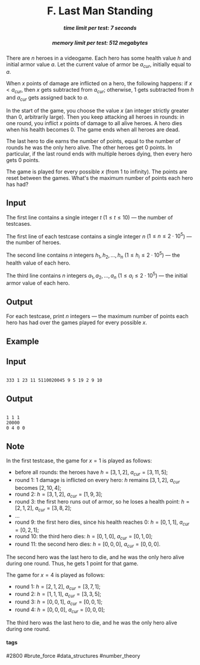 <h1 style='text-align: center;'> F. Last Man Standing</h1>

<h5 style='text-align: center;'>time limit per test: 7 seconds</h5>
<h5 style='text-align: center;'>memory limit per test: 512 megabytes</h5>

There are $n$ heroes in a videogame. Each hero has some health value $h$ and initial armor value $a$. Let the current value of armor be $a_{\mathit{cur}}$, initially equal to $a$.

When $x$ points of damage are inflicted on a hero, the following happens: if $x < a_{\mathit{cur}}$, then $x$ gets subtracted from $a_{\mathit{cur}}$; otherwise, $1$ gets subtracted from $h$ and $a_{\mathit{cur}}$ gets assigned back to $a$.

In the start of the game, you choose the value $x$ (an integer strictly greater than $0$, arbitrarily large). Then you keep attacking all heroes in rounds: in one round, you inflict $x$ points of damage to all alive heroes. A hero dies when his health becomes $0$. The game ends when all heroes are dead.

The last hero to die earns the number of points, equal to the number of rounds he was the only hero alive. The other heroes get $0$ points. In particular, if the last round ends with multiple heroes dying, then every hero gets $0$ points.

The game is played for every possible $x$ (from $1$ to infinity). The points are reset between the games. What's the maximum number of points each hero has had?

## Input

The first line contains a single integer $t$ ($1 \le t \le 10$) — the number of testcases.

The first line of each testcase contains a single integer $n$ ($1 \le n \le 2 \cdot 10^5$) — the number of heroes.

The second line contains $n$ integers $h_1, h_2, \dots, h_n$ ($1 \le h_i \le 2 \cdot 10^5$) — the health value of each hero.

The third line contains $n$ integers $a_1, a_2, \dots, a_n$ ($1 \le a_i \le 2 \cdot 10^5$) — the initial armor value of each hero.

## Output

For each testcase, print $n$ integers — the maximum number of points each hero has had over the games played for every possible $x$.

## Example

## Input


```

333 1 23 11 5110020045 9 5 19 2 9 10
```
## Output


```

1 1 1 
20000 
0 4 0 0 

```
## Note

In the first testcase, the game for $x = 1$ is played as follows: 

* before all rounds: the heroes have $h = [3, 1, 2]$, $a_{\mathit{cur}} = [3, 11, 5]$;
* round $1$: $1$ damage is inflicted on every hero: $h$ remains $[3, 1, 2]$, $a_{\mathit{cur}}$ becomes $[2, 10, 4]$;
* round $2$: $h = [3, 1, 2]$, $a_{\mathit{cur}} = [1, 9, 3]$;
* round $3$: the first hero runs out of armor, so he loses a health point: $h = [2, 1, 2]$, $a_{\mathit{cur}} = [3, 8, 2]$;
* ...
* round $9$: the first hero dies, since his health reaches $0$: $h = [0, 1, 1]$, $a_{\mathit{cur}} = [0, 2, 1]$;
* round $10$: the third hero dies: $h = [0, 1, 0]$, $a_{\mathit{cur}} = [0, 1, 0]$;
* round $11$: the second hero dies: $h = [0, 0, 0]$, $a_{\mathit{cur}} = [0, 0, 0]$.

The second hero was the last hero to die, and he was the only hero alive during one round. Thus, he gets $1$ point for that game.

The game for $x = 4$ is played as follows: 

* round $1$: $h = [2, 1, 2]$, $a_{\mathit{cur}} = [3, 7, 1]$;
* round $2$: $h = [1, 1, 1]$, $a_{\mathit{cur}} = [3, 3, 5]$;
* round $3$: $h = [0, 0, 1]$, $a_{\mathit{cur}} = [0, 0, 1]$;
* round $4$: $h = [0, 0, 0]$, $a_{\mathit{cur}} = [0, 0, 0]$;

The third hero was the last hero to die, and he was the only hero alive during one round.



#### tags 

#2800 #brute_force #data_structures #number_theory 